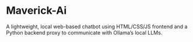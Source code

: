 # Maverick-Ai
A lightweight, local web-based chatbot using HTML/CSS/JS frontend and a Python backend proxy to communicate with Ollama’s local LLMs.
